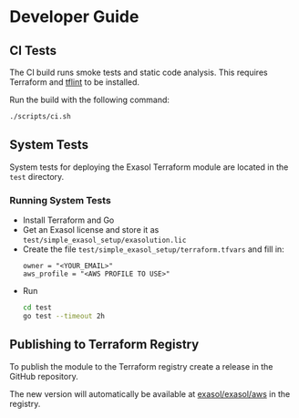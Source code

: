 # Developer Guide

## CI Tests

The CI build runs smoke tests and static code analysis. This requires Terraform and [tflint](https://github.com/terraform-linters/tflint) to be installed.

Run the build with the following command:

```sh
./scripts/ci.sh
```

## System Tests

System tests for deploying the Exasol Terraform module are located in the `test` directory.

### Running System Tests

* Install Terraform and Go
* Get an Exasol license and store it as `test/simple_exasol_setup/exasolution.lic`
* Create the file `test/simple_exasol_setup/terraform.tfvars` and fill in:
  ```
  owner = "<YOUR_EMAIL>"
  aws_profile = "<AWS PROFILE TO USE>"
  ```
* Run
  ```sh
  cd test
  go test --timeout 2h
  ```

## Publishing to Terraform Registry

To publish the module to the Terraform registry create a release in the GitHub repository.

The new version will automatically be available at [exasol/exasol/aws](https://registry.terraform.io/modules/exasol/exasol/aws/latest) in the registry.

